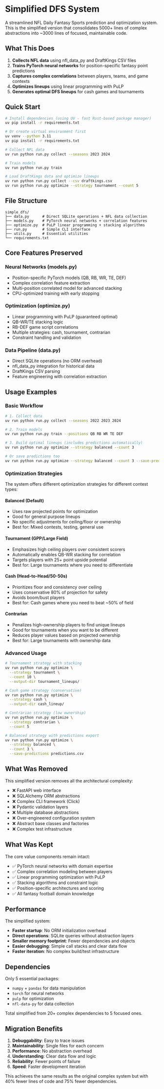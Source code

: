 # Simplified DFS System

A streamlined NFL Daily Fantasy Sports prediction and optimization system. This is the simplified version that consolidates 5000+ lines of complex abstractions into ~3000 lines of focused, maintainable code.

## What This Does

1. **Collects NFL data** using nfl_data_py and DraftKings CSV files
2. **Trains PyTorch neural networks** for position-specific fantasy point predictions
3. **Captures complex correlations** between players, teams, and game contexts
4. **Optimizes lineups** using linear programming with PuLP
5. **Generates optimal DFS lineups** for cash games and tournaments

## Quick Start

```bash
# Install dependencies (using UV - fast Rust-based package manager)
uv pip install -r requirements.txt

# Or create virtual environment first
uv venv --python 3.11
uv pip install -r requirements.txt

# Collect NFL data
uv run python run.py collect --seasons 2023 2024

# Train models
uv run python run.py train

# Load DraftKings data and optimize lineups
uv run python run.py collect --csv draftkings.csv
uv run python run.py optimize --strategy tournament --count 5
```

## File Structure

```
simple_dfs/
├── data.py      # Direct SQLite operations + NFL data collection
├── models.py    # PyTorch neural networks + correlation features
├── optimize.py  # PuLP linear programming + stacking algorithms
├── run.py       # Simple CLI interface
├── utils.py     # Essential utilities
└── requirements.txt
```

## Core Features Preserved

### Neural Networks (models.py)

-   Position-specific PyTorch models (QB, RB, WR, TE, DEF)
-   Complex correlation feature extraction
-   Multi-position correlated model for advanced stacking
-   CPU-optimized training with early stopping

### Optimization (optimize.py)

-   Linear programming with PuLP (guaranteed optimal)
-   QB-WR/TE stacking logic
-   RB-DEF game script correlations
-   Multiple strategies: cash, tournament, contrarian
-   Constraint handling and validation

### Data Pipeline (data.py)

-   Direct SQLite operations (no ORM overhead)
-   nfl_data_py integration for historical data
-   DraftKings CSV parsing
-   Feature engineering with correlation extraction

## Usage Examples

### Basic Workflow

```bash
# 1. Collect data
uv run python run.py collect --seasons 2022 2023 2024

# 2. Train models
uv run python run.py train --positions QB RB WR TE DEF

# 3. Build optimal lineups (includes predictions automatically)
uv run python run.py optimize --strategy balanced --count 3

# Or save predictions too
uv run python run.py optimize --strategy balanced --count 3 --save-predictions predictions.csv
```

### Optimization Strategies

The system offers different optimization strategies for different contest types:

#### **Balanced** (Default)

-   Uses raw projected points for optimization
-   Good for general purpose lineups
-   No specific adjustments for ceiling/floor or ownership
-   Best for: Mixed contests, testing, general use

#### **Tournament** (GPP/Large Field)

-   Emphasizes high ceiling players over consistent scorers
-   Automatically enables QB-WR stacking for correlation
-   Targets players with 25+ point upside potential
-   Best for: Large tournaments where you need to differentiate

#### **Cash** (Head-to-Head/50-50s)

-   Prioritizes floor and consistency over ceiling
-   Uses conservative 80% of projection for safety
-   Avoids boom/bust players
-   Best for: Cash games where you need to beat ~50% of field

#### **Contrarian**

-   Penalizes high-ownership players to find unique lineups
-   Good for tournaments when you want to be different
-   Reduces player values based on projected ownership
-   Best for: Large tournaments with ownership data

### Advanced Usage

```bash
# Tournament strategy with stacking
uv run python run.py optimize \
  --strategy tournament \
  --count 10 \
  --output-dir tournament_lineups/

# Cash game strategy (conservative)
uv run python run.py optimize \
  --strategy cash \
  --output-dir cash_lineup/

# Contrarian strategy (low ownership)
uv run python run.py optimize \
  --strategy contrarian \
  --count 5

# Balanced strategy with predictions export
uv run python run.py optimize \
  --strategy balanced \
  --count 3 \
  --save-predictions predictions.csv
```

## What Was Removed

This simplified version removes all the architectural complexity:

-   ❌ FastAPI web interface
-   ❌ SQLAlchemy ORM abstractions
-   ❌ Complex CLI framework (Click)
-   ❌ Pydantic validation layers
-   ❌ Multiple database abstractions
-   ❌ Over-engineered configuration system
-   ❌ Abstract base classes and factories
-   ❌ Complex test infrastructure

## What Was Kept

The core value components remain intact:

-   ✅ PyTorch neural networks with domain expertise
-   ✅ Complex correlation modeling between players
-   ✅ Linear programming optimization with PuLP
-   ✅ Stacking algorithms and constraint logic
-   ✅ Position-specific architectures and scoring
-   ✅ All fantasy football domain knowledge

## Performance

The simplified system:

-   **Faster startup**: No ORM initialization overhead
-   **Direct operations**: SQLite queries without abstraction layers
-   **Smaller memory footprint**: Fewer dependencies and objects
-   **Easier debugging**: Simple call stacks and clear data flow
-   **Faster iteration**: No complex build/test infrastructure

## Dependencies

Only 5 essential packages:

-   `numpy` + `pandas` for data manipulation
-   `torch` for neural networks
-   `pulp` for optimization
-   `nfl-data-py` for data collection

Total simplified from 20+ complex dependencies to 5 focused ones.

## Migration Benefits

1. **Debuggability**: Easy to trace issues
2. **Maintainability**: Single files for each concern
3. **Performance**: No abstraction overhead
4. **Understanding**: Clear data flow and logic
5. **Reliability**: Fewer points of failure
6. **Speed**: Faster development iteration

This achieves the same results as the original complex system but with 40% fewer lines of code and 75% fewer dependencies.
